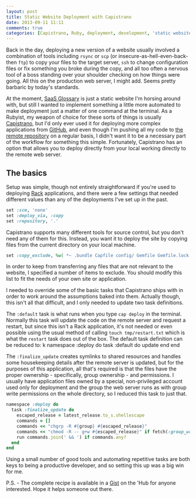```yaml
---
layout: post
title: Static Website Deployment with Capistrano
date: 2013-09-11 11:11
comments: true
categories: [Capistrano, Ruby, deployment, development, 'static website']
---
```

Back in the day, deploying a new version of a website usually involved a combination of tools including `rsync` or `scp` (or insecure-as-hell-even-back-then `ftp`) to copy your files to the target server, `ssh` to change configuration files or fix something you broke during the copy, and all too often a nervous tool of a boss standing over your shoulder checking on how things were going. All this on the production web server, I might add. Seems pretty barbaric by today's standards.

At the moment, [SaaS Glossary][1] is just a static website I'm horsing around with, but still I wanted to implement something a little more automated to make deployment just a matter of one command at the terminal. As a Rubyist, my weapon of choice for these sorts of things is usually [Capistrano][2], but I'd only ever used it for deploying more complex applications from [GitHub][3], and even though I'm pushing all my code to [the remote repository][4] on a regular basis, I didn't want it to be a necessary part of the workflow for something this simple. Fortunately, Capistrano has an option that allows you to deploy directly from your local working directly to the remote web server.<!--more-->

## The basics

Setup was simple, though not entirely straightforward if you're used to deploying [Rack][5] applications, and there were a few settings that needed different values than any of the deployments I've set up in the past.
```ruby
set :scm, 'none'
set :deploy_via, :copy
set :repository, '.'
```
Capistrano supports many different tools for source control, but you don't need any of them for this. Instead, you want it to deploy the site by copying files from the current directory on your local machine.
```ruby
set :copy_exclude, %w( *~ .bundle Capfile config/ Gemfile Gemfile.lock bin/ deploy.rb vendor/ .git/ .gitignore )
```
In order to keep from transferring any files that are not relevant to the website, I specified a number of items to exclude. You should modify this list to fit the needs of your own site or application.

I needed to override some of the basic tasks that Capistrano ships with in order to work around the assumptions baked into them. Actually though, this isn't all that difficult, and I only needed to update two task definitions.

The `:default` task is what runs when you type `cap deploy` in the terminal. Normally this task will update the code on the remote server and request a restart, but since this isn't a Rack application, it's not needed or even possible using the usual method of calling `touch tmp/restart.txt` which is what the `restart` task does out of the box. The default task definition can be reduced to: k namespace :deploy do task :default do update end end

The `:finalize_update` creates symlinks to shared resources and handles some housekeeping details after the remote server is updated, but for the purposes of this application, all that's required is that the files have the proper ownership - specifically, group ownership - and permissions. I usually have application files owned by a special, non-privileged account used only for deployment and the group the web server runs as with group write permissions on the whole directory, so I reduced this task to just that.
```ruby
namespace :deploy do
  task :finalize_update do
    escaped_release = latest_release.to_s.shellescape
	commands = []
	commands << "chgrp -R #{group} #{escaped_release}"
	commands << "chmod -R -- g+w #{escaped_release}" if fetch(:group_writable, true)
	run commands.join(' && ') if commands.any?
  end
end
```
Using a small number of good tools and automating repetitive tasks are both keys to being a productive developer, and so setting this up was a big win for me.

P.S. - The complete recipe is available in a [Gist][6] on the 'Hub for anyone interested. Hope it helps someone out there.

[1]: http://saasglossary.com/
[2]: http://www.capistranorb.com/
[3]: https://github.com/
[4]: https://github.com/chriskottom/saas_glossary
[5]: http://rack.github.io/
[6]: https://gist.github.com/chriskottom/6507003